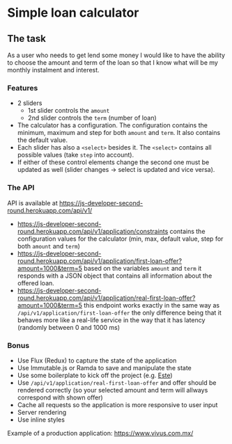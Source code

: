 # Simple loan calculator

## The task
As a user who needs to get lend some money I would like to have the ability to choose the amount and term of the loan so that I know what will be my monthly instalment and interest.

### Features
- 2 sliders
  - 1st slider controls the `amount`
  - 2nd slider controls the `term` (number of loan)
- The calculator has a configuration. The configuration contains the minimum, maximum and step for both `amount` and `term`. It also contains the default value.
- Each slider has also a `<select>` besides it. The `<select>` contains all possible values (take `step` into account).
- If either of these control elements change the second one must be updated as well (slider changes -> select is updated and vice versa).

### The API
API is available at https://js-developer-second-round.herokuapp.com/api/v1/

- https://js-developer-second-round.herokuapp.com/api/v1/application/constraints contains the configuration values for the calculator (min, max, default value, step for both `amount` and `term`)
- https://js-developer-second-round.herokuapp.com/api/v1/application/first-loan-offer?amount=1000&term=5 based on the variables `amount` and `term` it responds with a JSON object that contains all information about the offered loan.
- https://js-developer-second-round.herokuapp.com/api/v1/application/real-first-loan-offer?amount=1000&term=5 this endpoint works exactly in the same way as `/api/v1/application/first-loan-offer` the only difference being that it behaves more like a real-life service in the way that it has latency (randomly between 0 and 1000 ms)

### Bonus
- Use Flux (Redux) to capture the state of the application
- Use Immutable.js or Ramda to save and manipulate the state
- Use some boilerplate to kick off the project (e.g. [Este](https://github.com/este/este))
- Use `/api/v1/application/real-first-loan-offer` and offer should be rendered correctly (so your selected amount and term will allways correspond with shown offer)
- Cache all requests so the application is more responsive to user input
- Server rendering
- Use inline styles

Example of a production application: https://www.vivus.com.mx/
